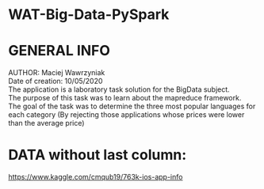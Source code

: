 # WAT-Big-Data-PySpark

# GENERAL INFO
AUTHOR: Maciej Wawrzyniak  
Date of creation: 10/05/2020  
The application is a laboratory task solution for the BigData subject.  
The purpose of this task was to learn about the mapreduce framework.  
The goal of the task was to determine the three most popular languages for each category (By rejecting those applications whose prices were lower than the average price)  

# DATA without last column:
https://www.kaggle.com/cmqub19/763k-ios-app-info
